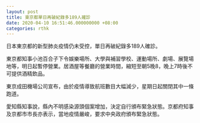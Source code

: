 ```yaml
---
layout: post
title: 東京都單日再破紀錄多189人確診　
date: 2020-04-10 16:51:46.000000000 +08:00
categories: rthk
---
```


日本東京都的新型肺炎疫情仍未受控，單日再破紀錄多189人確診。

東京都知事小池百合子下令娛樂場所、大學與補習學校、運動場所、劇場、展覽場地等，明日起暫停營業。居酒屋等餐廳的營業時間，縮短至朝5晚8，晚上7時後不可提供酒精飲品。

東京成田機場公司宣布，由於疫情導致航班數目大幅減少，星期日起關閉其中一條跑道。

愛知縣知事說，縣內不明感染源頭個案增加，決定自行頒布緊急狀態。京都府知事及京都市市長亦表示，當地疫情嚴峻，要求中央政府頒布緊急狀態。
